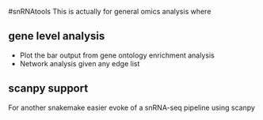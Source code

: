 #snRNAtools
This is actually for general omics analysis where
## gene level analysis
- Plot the bar output from gene ontology enrichment analysis
- Network analysis given any edge list
## scanpy support
For another snakemake easier evoke of a snRNA-seq pipeline using scanpy
